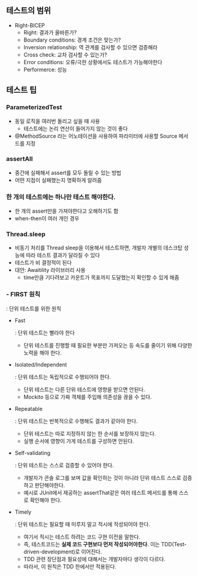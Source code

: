 ## 테스트의 범위

- Right-BICEP
    - Right: 결과가 올바른가?
    - Boundary conditions: 경계 조건은 맞는가?
    - Inversion relationship: 역 관계를 검사할 수 있으면 검증해라
    - Cross check: 교차 검사할 수 있는가?
    - Error conditions: 오류/극한 상황에서도 테스트가 가능해야한다
    - Performerce: 성능



## 테스트 팁

### ParameterizedTest
- 동일 로직을 여러번 돌리고 싶을 때 사용
    - 테스트에는 논리 연산이 들어가지 않는 것이 좋다
- @MethodSource 라는 어노테이션을 사용하여 파라미터에 사용할 Source 메서드를 지정

### assertAll
- 중간에 실패해서 assert를 모두 돌릴 수 있는 방법
- 어떤 지점이 실패했는지 명확하게 알려줌

### 한 개의 테스트에는 하나만 테스트 해야한다.
- 한 개의 assert만을 가져야한다고 오해하기도 함
- when-then이 여러 개인 경우

### Thread.sleep
- 비동기 처리를 Thread sleep을 이용해서 테스트하면, 개발자 개별의 데스크탑 성능에 따라 테스트 결과가 달라질 수 있다
- 테스트가 비 결정적이 된다
- 대안: Awaitility 라이브러리 사용
    - time만큼 기다려보고 카운트가 목표까지 도달했는지 확인할 수 있게 해줌


### - FIRST 원칙
    
: 단위 테스트를 위한 원칙

- Fast
    
    : 단위 테스트는 빨라야 한다
    
    - 단위 테스트를 진행할 때 필요한 부분만 가져오는 등 속도를 줄이기 위해 다양한 노력을 해야 한다.
    
- Isolated/Independent
    
    : 단위 테스트는 독립적으로 수행되어야 한다.
    
    - 단위 테스트는 다른 단위 테스트에 영향을 받으면 안된다.
    - Mockito 등으로 가짜 객체를 주입해 의존성을 끊을 수 있다.

- Repeatable
    
    : 단위 테스트는 반복적으로 수행해도 결과가 같아야 한다.
    
    - 단위 테스트는 따로 지정하지 않는 한 순서를 보장하지 않는다.
    - 실행 순서에 영향이 가게 테스트를 구성하면 안된다.

- Self-validating
    
    : 단위 테스트는 스스로 검증할 수 있어야 한다.
    
    - 개발자가 콘솔 로그를 보며 값을 확인하는 것이 아니라 단위 테스트 스스로 검증하고 판단해야한다.
    - 예시로 JUnit에서 제공하는 assertThat같은 여러 테스트 메서드를 통해 스스로 확인해야 한다.

- Timely
    
    : 단위 테스트는 필요할 때 미루지 말고 적시에 작성되어야 한다.
    
    - 여기서 적시는 테스트 하려는 코드 구현 이전을 말한다.
    - 즉, 테스트코드는 **실제 코드 구현보다 먼저 작성되어야한다**. 이는 TDD(Test-driven-development)로 이어진다.
    - TDD 관련 장단점과 필요성에 대해서는 개발자마다 생각이 다르다.
    - 따라서, 이 원칙은 TDD 한에서만 적용된다.